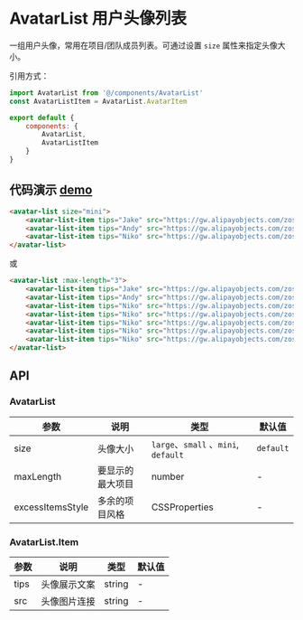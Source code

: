 # AvatarList 用户头像列表


一组用户头像，常用在项目/团队成员列表。可通过设置 `size` 属性来指定头像大小。



引用方式：

```javascript
import AvatarList from '@/components/AvatarList'
const AvatarListItem = AvatarList.AvatarItem

export default {
    components: {
        AvatarList,
        AvatarListItem
    }
}
```



## 代码演示  [demo](https://pro.loacg.com/test/home)

```html
<avatar-list size="mini">
    <avatar-list-item tips="Jake" src="https://gw.alipayobjects.com/zos/rmsportal/zOsKZmFRdUtvpqCImOVY.png" />
    <avatar-list-item tips="Andy" src="https://gw.alipayobjects.com/zos/rmsportal/sfjbOqnsXXJgNCjCzDBL.png" />
    <avatar-list-item tips="Niko" src="https://gw.alipayobjects.com/zos/rmsportal/kZzEzemZyKLKFsojXItE.png" />
</avatar-list>
```
或
```html
<avatar-list :max-length="3">
    <avatar-list-item tips="Jake" src="https://gw.alipayobjects.com/zos/rmsportal/zOsKZmFRdUtvpqCImOVY.png" />
    <avatar-list-item tips="Andy" src="https://gw.alipayobjects.com/zos/rmsportal/sfjbOqnsXXJgNCjCzDBL.png" />
    <avatar-list-item tips="Niko" src="https://gw.alipayobjects.com/zos/rmsportal/kZzEzemZyKLKFsojXItE.png" />
    <avatar-list-item tips="Niko" src="https://gw.alipayobjects.com/zos/rmsportal/kZzEzemZyKLKFsojXItE.png" />
    <avatar-list-item tips="Niko" src="https://gw.alipayobjects.com/zos/rmsportal/kZzEzemZyKLKFsojXItE.png" />
    <avatar-list-item tips="Niko" src="https://gw.alipayobjects.com/zos/rmsportal/kZzEzemZyKLKFsojXItE.png" />
    <avatar-list-item tips="Niko" src="https://gw.alipayobjects.com/zos/rmsportal/kZzEzemZyKLKFsojXItE.png" />
</avatar-list>
```



## API

### AvatarList

| 参数               | 说明       | 类型                                 | 默认值       |
| ---------------- | -------- | ---------------------------------- | --------- |
| size             | 头像大小     | `large`、`small` 、`mini`, `default` | `default` |
| maxLength        | 要显示的最大项目 | number                             | -         |
| excessItemsStyle | 多余的项目风格  | CSSProperties                      | -         |

### AvatarList.Item

| 参数   | 说明     | 类型        | 默认值 |
| ---- | ------ | --------- | --- |
| tips | 头像展示文案 | string | -   |
| src  | 头像图片连接 | string    | -   |

